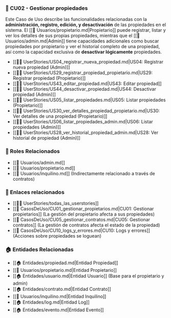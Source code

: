 ### 🔸 CU02 - Gestionar propiedades

Este Caso de Uso describe las funcionalidades relacionadas con la **administración, registro, edición, y desactivación** de las propiedades en el sistema. El [[👥 Usuarios/propietario.md|Propietario]] puede registrar, listar y ver los detalles de sus propias propiedades, mientras que el [[👥 Usuarios/admin.md|Admin]] tiene capacidades adicionales como buscar propiedades por propietario y ver el historial completo de una propiedad, así como la capacidad exclusiva de **desactivar lógicamente** propiedades.

- [[🧑‍💻 UserStories/US04_registrar_nueva_propiedad.md|US04: Registrar nueva propiedad (Admin)]]
- [[🧑‍💻 UserStories/US29_registrar_propiedad_propietario.md|US29: Registrar propiedad (Propietario)]]
- [[🧑‍💻 UserStories/US43_editar_propiedad.md|US43: Editar propiedad]]
- [[🧑‍💻 UserStories/US44_desactivar_propiedad.md|US44: Desactivar propiedad (Admin)]]
- [[🧑‍💻 UserStories/US05_listar_propiedades.md|US05: Listar propiedades (Propietario)]]
- [[🧑‍💻 UserStories/US30_ver_detalles_propiedad_propietario.md|US30: Ver detalles de una propiedad (Propietario)]]
- [[🧑‍💻 UserStories/US06_listar_propiedades_admin.md|US06: Listar propiedades (Admin)]]
- [[🧑‍💻 UserStories/US28_ver_historial_propiedad_admin.md|US28: Ver historial de propiedad (Admin)]]


### 👥 Roles Relacionados
- [[👥 Usuarios/admin.md]]
- [[👥 Usuarios/propietario.md]]
- [[👥 Usuarios/inquilino.md]] (Indirectamente relacionado a través de contratos)

### 📎 Enlaces relacionados
- [[🧑‍💻 UserStories/todas_las_userstories]]
- [[📄 CasosDeUso/CU01_gestionar_propietarios.md|CU01: Gestionar propietarios]] (La gestión del propietario afecta a sus propiedades)
- [[📄 CasosDeUso/CU05_gestionar_contratos.md|CU05: Gestionar contratos]] (La gestión de contratos afecta el estado de la propiedad)
- [[📄 CasosDeUso/CU10_logs_y_errores.md|CU10: Logs y errores]] (Acciones sobre propiedades se loguean)

### 🏠 Entidades Relacionadas
- [[🏠 Entidades/propiedad.md|Entidad Propiedad]]
- [[👥 Usuarios/propietario.md|Entidad Propietario]]
- [[🏠 Entidades/usuario.md|Entidad Usuario]] (Base para el propietario y admin)
- [[🏠 Entidades/contrato.md|Entidad Contrato]]
- [[👥 Usuarios/inquilino.md|Entidad Inquilino]]
- [[🏠 Entidades/log.md|Entidad Log]]
- [[🏠 Entidades/evento.md|Entidad Evento]]
